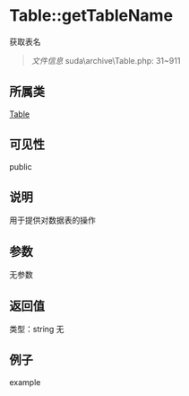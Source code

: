 # Table::getTableName
获取表名
> *文件信息* suda\archive\Table.php: 31~911
## 所属类 

[Table](../Table.md)

## 可见性

  public  
## 说明


用于提供对数据表的操作


## 参数

无参数

## 返回值
类型：string
无

## 例子

example